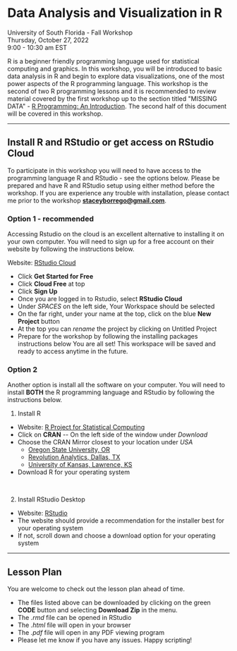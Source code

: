 # Data Analysis and Visualization in R
University of South Florida - Fall Workshop  
Thursday, October 27, 2022  
9:00 - 10:30 am EST  

R is a beginner friendly programming language used for statistical computing and graphics. In this workshop, you will be introduced to basic data analysis in R and begin to explore data visualizations, one of the most power aspects of the R programming language. This workshop is the second of two R programming lessons and it is recommended to review material covered by the first workshop up to the section titled "MISSING DATA" - [R Programming: An Introduction](https://github.com/sborrego/r-programming-an-introduction/blob/main/R-programming-an-introduction.pdf). The second half of this document will be covered in this workshop.

***

## Install R and RStudio or get access on RStudio Cloud

To participate in this workshop you will need to have access to the programming language R and RStudio - see the options below. Please be prepared and have R and RStudio setup using either method before the workshop. If you are experience any trouble with installation, please contact me prior to the workshop **staceyborrego@gmail.com**.

### Option 1 - **recommended**

Accessing Rstudio on the cloud is an excellent alternative to installing it on your own computer. You will need to sign up for a free account on their website by following the instructions below.

Website: [RStudio Cloud](https://rstudio.cloud/)  
- Click **Get Started for Free** 
- Click **Cloud Free** at top  
- Click **Sign Up**
- Once you are logged in to Rstudio, select **RStudio Cloud**
- Under *SPACES* on the left side, Your Workspace should be selected
- On the far right, under your name at the top, click on the blue **New Project** button 
- At the top you can *rename* the project by clicking on Untitled Project
- Prepare for the workshop by following the installing packages instructions below
You are all set! This workspace will be saved and ready to access anytime in the future.

### Option 2

Another option is install all the software on your computer. You will need to install **BOTH** the R programming language and RStudio by following the instructions below.

1. Install R  
  - Website: [R Project for Statistical Computing](https://www.r-project.org/)
  - Click on **CRAN** -- On the left side of the window under *Download*
  - Choose the CRAN Mirror closest to your location under *USA*
    - [Oregon State University, OR](https://ftp.osuosl.org/pub/cran/)
    - [Revolution Analytics, Dallas, TX](https://cran.microsoft.com/)
    - [University of Kansas, Lawrence, KS](https://rweb.crmda.ku.edu/cran/)
  - Download R for your operating system
<br>

2. Install RStudio Desktop
  - Website: [RStudio](https://www.rstudio.com/products/rstudio/download/#download)
  - The website should provide a recommendation for the installer best for your operating system
  - If not, scroll down and choose a download option for your operating system

***

## Lesson Plan

You are welcome to check out the lesson plan ahead of time. 

* The files listed above can be downloaded by clicking on the green **CODE** button and selecting **Download Zip** in the menu. 
* The *.rmd* file can be opened in RStudio
* The *.html* file will open in your browser 
* The *.pdf* file will open in any PDF viewing program
* Please let me know if you have any issues. Happy scripting!

